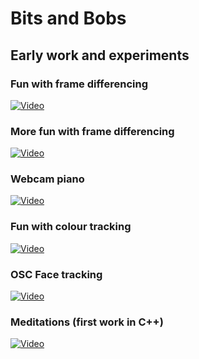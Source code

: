 

# Bits and Bobs

## Early work and experiments

### Fun with frame differencing

[![Video](http://img.youtube.com/vi/E3YaBXI_JvU.jpg)](http://www.youtube.com/watch?v=E3YaBXI_JvU)


### More fun with frame differencing

[![Video](http://img.youtube.com/vi/8gxmY9YJrwQ.jpg)](http://www.youtube.com/watch?v=8gxmY9YJrwQ)


### Webcam piano

[![Video](http://img.youtube.com/vi/81eMM5HpMps.jpg)](http://www.youtube.com/watch?v=81eMM5HpMps)


### Fun with colour tracking

[![Video](http://img.youtube.com/vi/_rgiHLR4ikM.jpg)](http://www.youtube.com/watch?v=_rgiHLR4ikM)


### OSC Face tracking

[![Video](http://img.youtube.com/vi/xHQRCM1pUpY.jpg)](http://www.youtube.com/watch?v=xHQRCM1pUpY)


### Meditations (first work in C++)

[![Video](http://img.youtube.com/vi/Y649iEfAFJM.jpg)](http://www.youtube.com/watch?v=Y649iEfAFJM)

